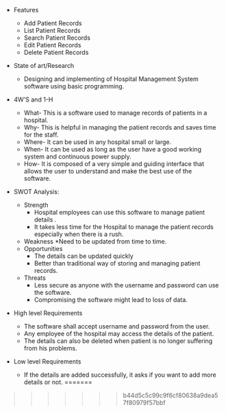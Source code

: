 * Features
     * Add Patient Records
     * List Patient Records
     * Search Patient Records
     * Edit Patient Records
     * Delete Patient Records
* State of art/Research
     * Designing and implementing of Hospital Management System software using basic programming.
* 4W'S and 1-H
   * What- This is a software used to manage records of patients in a hospital.
   * Why- This is helpful in managing the patient records and saves time for the staff.
   * Where- It can be used in any hospital small or large.
   * When- It can be used as long as the user have a good working system and continuous power supply.
   * How- It is composed of a very simple and guiding interface that allows the user to understand and make the best use of the software.
* SWOT Analysis:
  * Strength
    * Hospital employees can use this software to manage patient details .
    * It takes less time for the Hospital to manage the patient records especially when there is a rush.
  * Weakness
    *Need to be updated from time to time.
  * Opportunities
    * The details can be updated quickly
    * Better than traditional way of storing and managing patient records.
  * Threats
    * Less secure as anyone with the username and password can use the software.
    * Compromising the software might lead to loss of data.

* High level Requirements
  * The software shall accept username and password from the user.
  * Any employee of the hospital may access the details of the patient.
  * The details can also be deleted when patient is no longer suffering from his problems.
* Low level Requirements
  * If the details are added successfully, it asks if you want to add more details or not. 
=======

>>>>>>> b44d5c5c99c9f6cf80638a9dea57f80979f57bbf
